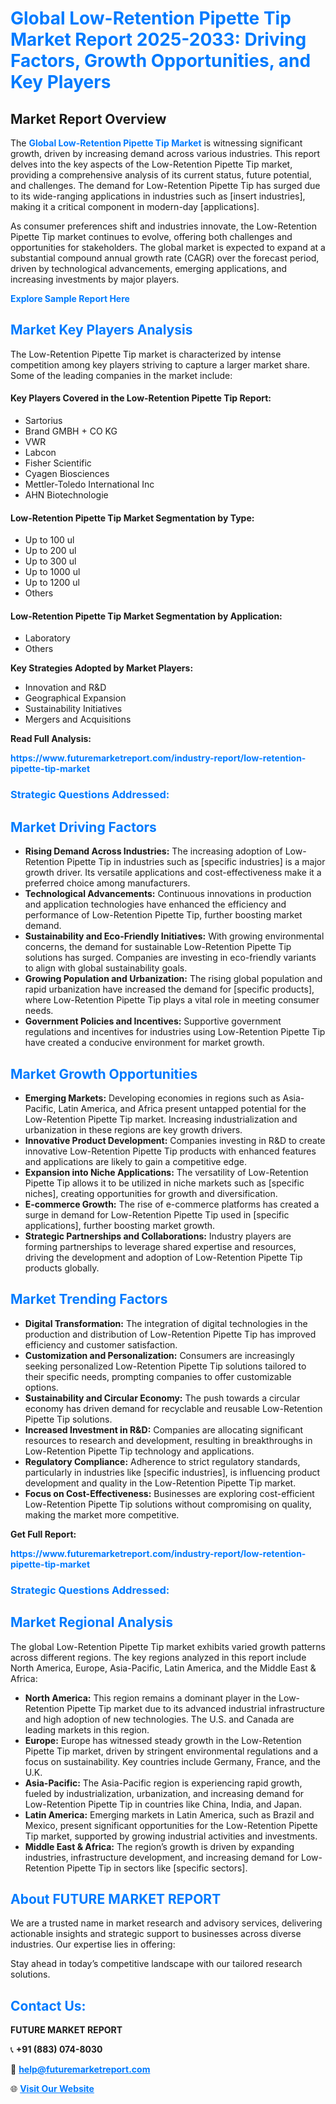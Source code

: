 <h1 style="color: #007BFF;">Global Low-Retention Pipette Tip Market Report 2025-2033: Driving Factors, Growth Opportunities, and Key Players</h1>

<section id="overview">
<h2>Market Report Overview</h2>
<p>The <a href="https://www.futuremarketreport.com/industry-report/low-retention-pipette-tip-market" style="color: #007BFF; text-decoration: none;"><strong>Global Low-Retention Pipette Tip Market</strong></a> is witnessing significant growth, driven by increasing demand across various industries. This report delves into the key aspects of the Low-Retention Pipette Tip market, providing a comprehensive analysis of its current status, future potential, and challenges. The demand for Low-Retention Pipette Tip has surged due to its wide-ranging applications in industries such as [insert industries], making it a critical component in modern-day [applications].</p>
<p>As consumer preferences shift and industries innovate, the Low-Retention Pipette Tip market continues to evolve, offering both challenges and opportunities for stakeholders. The global market is expected to expand at a substantial compound annual growth rate (CAGR) over the forecast period, driven by technological advancements, emerging applications, and increasing investments by major players.</p>
</section>

<section id="overview">
<p><a href="https://www.futuremarketreport.com/request-sample/reportId=52739" style="color: #007BFF; text-decoration: none;"><strong>Explore Sample Report Here</strong></a></p>
</section>

<section id="key-players">
<h2 style="color: #007BFF;">Market Key Players Analysis</h2>
<p>The Low-Retention Pipette Tip market is characterized by intense competition among key players striving to capture a larger market share. Some of the leading companies in the market include:</p>
<h4>Key Players Covered in the Low-Retention Pipette Tip Report:</h4>
<ul><li>Sartorius</li><li>Brand GMBH + CO KG</li><li>VWR</li><li>Labcon</li><li>Fisher Scientific</li><li>Cyagen Biosciences</li><li>Mettler-Toledo International Inc</li><li>AHN Biotechnologie</li></ul>
<h4>Low-Retention Pipette Tip Market Segmentation by Type:</h4>
<ul><li>Up to 100 ul</li><li>Up to 200 ul</li><li>Up to 300 ul</li><li>Up to 1000 ul</li><li>Up to 1200 ul</li><li>Others</li></ul>

<h4>Low-Retention Pipette Tip Market Segmentation by Application:</h4>
<ul><li>Laboratory</li><li>Others</li></ul>
<p><strong>Key Strategies Adopted by Market Players:</strong></p>
<ul>
<li>Innovation and R&D</li>
<li>Geographical Expansion</li>
<li>Sustainability Initiatives</li>
<li>Mergers and Acquisitions</li>
</ul>
</section>

<section>
<p><strong>Read Full Analysis: </strong></p><a href="https://www.futuremarketreport.com/industry-report/low-retention-pipette-tip-market" style="color: #007BFF; text-decoration: none;"><strong>https://www.futuremarketreport.com/industry-report/low-retention-pipette-tip-market</strong></a>
<h3 style="color: #007BFF;">Strategic Questions Addressed:</h3>
</section>

<section id="driving-factors">
<h2 style="color: #007BFF;">Market Driving Factors</h2>
<ul>
<li><strong>Rising Demand Across Industries:</strong> The increasing adoption of Low-Retention Pipette Tip in industries such as [specific industries] is a major growth driver. Its versatile applications and cost-effectiveness make it a preferred choice among manufacturers.</li>
<li><strong>Technological Advancements:</strong> Continuous innovations in production and application technologies have enhanced the efficiency and performance of Low-Retention Pipette Tip, further boosting market demand.</li>
<li><strong>Sustainability and Eco-Friendly Initiatives:</strong> With growing environmental concerns, the demand for sustainable Low-Retention Pipette Tip solutions has surged. Companies are investing in eco-friendly variants to align with global sustainability goals.</li>
<li><strong>Growing Population and Urbanization:</strong> The rising global population and rapid urbanization have increased the demand for [specific products], where Low-Retention Pipette Tip plays a vital role in meeting consumer needs.</li>
<li><strong>Government Policies and Incentives:</strong> Supportive government regulations and incentives for industries using Low-Retention Pipette Tip have created a conducive environment for market growth.</li>
</ul>
</section>

<section id="growth-opportunities">
<h2 style="color: #007BFF;">Market Growth Opportunities</h2>
<ul>
<li><strong>Emerging Markets:</strong> Developing economies in regions such as Asia-Pacific, Latin America, and Africa present untapped potential for the Low-Retention Pipette Tip market. Increasing industrialization and urbanization in these regions are key growth drivers.</li>
<li><strong>Innovative Product Development:</strong> Companies investing in R&D to create innovative Low-Retention Pipette Tip products with enhanced features and applications are likely to gain a competitive edge.</li>
<li><strong>Expansion into Niche Applications:</strong> The versatility of Low-Retention Pipette Tip allows it to be utilized in niche markets such as [specific niches], creating opportunities for growth and diversification.</li>
<li><strong>E-commerce Growth:</strong> The rise of e-commerce platforms has created a surge in demand for Low-Retention Pipette Tip used in [specific applications], further boosting market growth.</li>
<li><strong>Strategic Partnerships and Collaborations:</strong> Industry players are forming partnerships to leverage shared expertise and resources, driving the development and adoption of Low-Retention Pipette Tip products globally.</li>
</ul>
</section>

<section id="trending-factors">
<h2 style="color: #007BFF;">Market Trending Factors</h2>
<ul>
<li><strong>Digital Transformation:</strong> The integration of digital technologies in the production and distribution of Low-Retention Pipette Tip has improved efficiency and customer satisfaction.</li>
<li><strong>Customization and Personalization:</strong> Consumers are increasingly seeking personalized Low-Retention Pipette Tip solutions tailored to their specific needs, prompting companies to offer customizable options.</li>
<li><strong>Sustainability and Circular Economy:</strong> The push towards a circular economy has driven demand for recyclable and reusable Low-Retention Pipette Tip solutions.</li>
<li><strong>Increased Investment in R&D:</strong> Companies are allocating significant resources to research and development, resulting in breakthroughs in Low-Retention Pipette Tip technology and applications.</li>
<li><strong>Regulatory Compliance:</strong> Adherence to strict regulatory standards, particularly in industries like [specific industries], is influencing product development and quality in the Low-Retention Pipette Tip market.</li>
<li><strong>Focus on Cost-Effectiveness:</strong> Businesses are exploring cost-efficient Low-Retention Pipette Tip solutions without compromising on quality, making the market more competitive.</li>
</ul>
</section>

<section>
<p><strong>Get Full Report: </strong></p><a href="https://www.futuremarketreport.com/industry-report/low-retention-pipette-tip-market" style="color: #007BFF; text-decoration: none;"><strong>https://www.futuremarketreport.com/industry-report/low-retention-pipette-tip-market</strong></a>
<h3 style="color: #007BFF;">Strategic Questions Addressed:</h3>
</section>


<section id="regional-analysis">
<h2 style="color: #007BFF;">Market Regional Analysis</h2>
<p>The global Low-Retention Pipette Tip market exhibits varied growth patterns across different regions. The key regions analyzed in this report include North America, Europe, Asia-Pacific, Latin America, and the Middle East & Africa:</p>
<ul>
<li><strong>North America:</strong> This region remains a dominant player in the Low-Retention Pipette Tip market due to its advanced industrial infrastructure and high adoption of new technologies. The U.S. and Canada are leading markets in this region.</li>
<li><strong>Europe:</strong> Europe has witnessed steady growth in the Low-Retention Pipette Tip market, driven by stringent environmental regulations and a focus on sustainability. Key countries include Germany, France, and the U.K.</li>
<li><strong>Asia-Pacific:</strong> The Asia-Pacific region is experiencing rapid growth, fueled by industrialization, urbanization, and increasing demand for Low-Retention Pipette Tip in countries like China, India, and Japan.</li>
<li><strong>Latin America:</strong> Emerging markets in Latin America, such as Brazil and Mexico, present significant opportunities for the Low-Retention Pipette Tip market, supported by growing industrial activities and investments.</li>
<li><strong>Middle East & Africa:</strong> The region’s growth is driven by expanding industries, infrastructure development, and increasing demand for Low-Retention Pipette Tip in sectors like [specific sectors].</li>
</ul>
</section>

<footer>
<h2 style="color: #007BFF;">About FUTURE MARKET REPORT</h2>
<p>We are a trusted name in market research and advisory services, delivering actionable insights and strategic support to businesses across diverse industries. Our expertise lies in offering:</p>

<p>Stay ahead in today’s competitive landscape with our tailored research solutions.</p>

<h2 style="color: #007BFF;">Contact Us:</h2>
<p><strong>FUTURE MARKET REPORT</strong></p>
<p>📞 <strong>+91 (883) 074-8030</strong></p>
<p>📧 <strong><a href="mailto:help@futuremarketreport.com" style="color: #007BFF;">help@futuremarketreport.com</a></strong></p>
<p>🌐 <strong><a href="https://www.futuremarketreport.com/" style="color: #007BFF;">Visit Our Website</a></strong></p>
</footer>